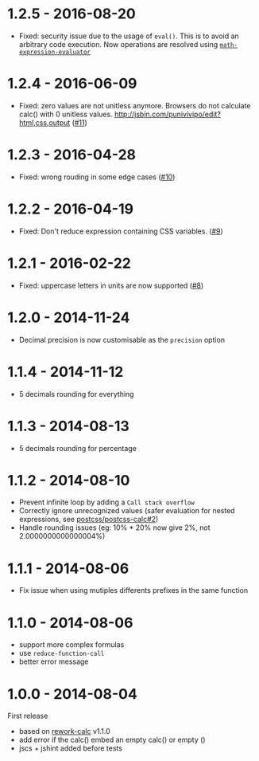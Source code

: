 # 1.2.5 - 2016-08-20

- Fixed: security issue due to the usage of ``eval()``.
  This is to avoid an arbitrary code execution.
  Now operations are resolved using
  [``math-expression-evaluator``](https://github.com/redhivesoftware/math-expression-evaluator)

# 1.2.4 - 2016-06-09

- Fixed: zero values are not unitless anymore.
  Browsers do not calculate calc() with 0 unitless values.
  http://jsbin.com/punivivipo/edit?html,css,output
  ([#11](https://github.com/MoOx/reduce-css-calc/pull/11)) 

# 1.2.3 - 2016-04-28

- Fixed: wrong rouding in some edge cases
  ([#10](https://github.com/MoOx/reduce-css-calc/pull/10))

# 1.2.2 - 2016-04-19

- Fixed: Don't reduce expression containing CSS variables.
  ([#9](https://github.com/MoOx/reduce-css-calc/pull/9))

# 1.2.1 - 2016-02-22

- Fixed: uppercase letters in units are now supported
  ([#8](https://github.com/MoOx/reduce-css-calc/pull/8))

# 1.2.0 - 2014-11-24

- Decimal precision is now customisable as the `precision` option

# 1.1.4 - 2014-11-12

- 5 decimals rounding for everything

# 1.1.3 - 2014-08-13

- 5 decimals rounding for percentage

# 1.1.2 - 2014-08-10

- Prevent infinite loop by adding a `Call stack overflow`
- Correctly ignore unrecognized values (safer evaluation for nested expressions,
  see [postcss/postcss-calc#2](https://github.com/postcss/postcss-calc/issues/2))
- Handle rounding issues (eg: 10% * 20% now give 2%, not 2.0000000000000004%)

# 1.1.1 - 2014-08-06

- Fix issue when using mutiples differents prefixes in the same function

# 1.1.0 - 2014-08-06

- support more complex formulas
- use `reduce-function-call`
- better error message


# 1.0.0 - 2014-08-04

First release

- based on [rework-calc](https://github.com/reworkcss/rework-calc) v1.1.0
- add error if the calc() embed an empty calc() or empty ()
- jscs + jshint added before tests
